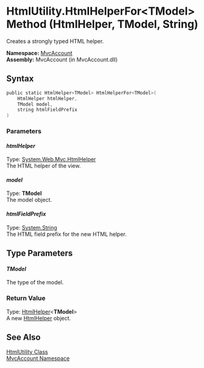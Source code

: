 HtmlUtility.HtmlHelperFor&lt;TModel> Method (HtmlHelper, TModel, String)
========================================================================
Creates a strongly typed HTML helper.

**Namespace:** [MvcAccount][1]  
**Assembly:** MvcAccount (in MvcAccount.dll)

Syntax
------

```csharp
public static HtmlHelper<TModel> HtmlHelperFor<TModel>(
	HtmlHelper htmlHelper,
	TModel model,
	string htmlFieldPrefix
)
```

### Parameters

#### *htmlHelper*
Type: [System.Web.Mvc.HtmlHelper][2]  
The HTML helper of the view.

#### *model*
Type: **TModel**  
The model object.

#### *htmlFieldPrefix*
Type: [System.String][3]  
The HTML field prefix for the new HTML helper.


Type Parameters
---------------

#### *TModel*
The type of the model.

### Return Value
Type: [HtmlHelper][4]&lt;**TModel**>  
A new [HtmlHelper<TModel>][4] object.

See Also
--------
[HtmlUtility Class][5]  
[MvcAccount Namespace][1]  

[1]: ../README.md
[2]: http://msdn.microsoft.com/en-us/library/dd493095
[3]: http://msdn.microsoft.com/en-us/library/s1wwdcbf
[4]: http://msdn.microsoft.com/en-us/library/dd492619
[5]: README.md